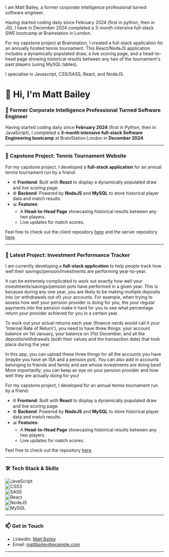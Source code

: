 I am Matt Bailey, a former corporate intelligence professional turned software engineer.

Having started coding daily since February 2024 (first in python, then in JS), I have in December 2024 completed a 3-month intensive full-stack SWE bootcamp at Brainstation in London. 

For my capstone project at Brainstation, I created a full-stack application for an annually hosted tennis tournament. This React/NodeJS application includes a dynamically populated draw, a live scoring page, and a head-to-head page showing historical results between any two of the tournament's past players (using MySQL tables).

I specialise in Javascript, CSS/SASS, React, and NodeJS.

# 👋 Hi, I'm Matt Bailey

### 🧩 Former Corporate Intelligence Professional Turned Software Engineer  

Having started coding daily since **February 2024** (first in Python, then in JavaScript), I completed a **3-month intensive full-stack Software Engineering bootcamp** at BrainStation London in **December 2024**.

---

### 🎾 Capstone Project: **Tennis Tournament Website**

For my capstone project, I developed a **full-stack application** for an annual tennis tournament run by a friend:

- 🌐 **Frontend**: Built with **React** to display a dynamically populated draw and live scoring page.  
- ⚙️ **Backend**: Powered by **NodeJS** and **MySQL** to store historical player data and match results.  
- 📊 **Features**:
  - A **Head-to-Head Page** showcasing historical results between any two players.  
  - Live updates for match scores.  

Feel free to check out the client repository [here](https://github.com/baileyma/matt-bailey-capstone) and the server repository [here](https://github.com/baileyma/matt-bailey-capstone-backend). 

---

### 🎾 Latest Project: **Investment Performance Tracker**

I am currently developing a **full-stack application** to help people track how well their savings/pension/investments are performing year-to-year.

It can be extremely complicated to work out exactly how well your investments/savings/pension pots have performed in a given year. This is because during any one year, you are likely to be making multiple deposits into (or withdrawals out of) your accounts. For example, when trying to assess how well your pension provider is doing for you, the your regular payments into the pension make it hard for you to see what percentage return your provider achieved for you in a certain year. 

To work out your actual returns each year (finance nerds would call it your 'Internal Rate of Return'), you need to have three things: your account balance on 1st January, your balance on 31st December, and all the deposits/withdrawals (both their values and the transaction date) that took place during the year. 

In this app, you can upload these three things for all the accounts you have (maybe you have an ISA and a pension pot). You can also add in accounts belonging to friends and family and see whose investments are doing best! More importantly, you can keep an eye on your pension provider and how well they are actually doing for you! 

For my capstone project, I developed  for an annual tennis tournament run by a friend:

- 🌐 **Frontend**: Built with **React** to display a dynamically populated draw and live scoring page.  
- ⚙️ **Backend**: Powered by **NodeJS** and **MySQL** to store historical player data and match results.  
- 📊 **Features**:
  - A **Head-to-Head Page** showcasing historical results between any two players.  
  - Live updates for match scores.  

Feel free to check out the repository [here](https://github.com/baileyma/investment-tracker). 

---

### 🛠️ Tech Stack & Skills

![JavaScript](https://img.shields.io/badge/-JavaScript-222?style=flat&logo=javascript)  
![CSS3](https://img.shields.io/badge/-CSS3-1572B6?style=flat&logo=css3)  
![SASS](https://img.shields.io/badge/-SASS-CC6699?style=flat&logo=sass)  
![React](https://img.shields.io/badge/-React-61DAFB?style=flat&logo=react)  
![NodeJS](https://img.shields.io/badge/-Node.js-339933?style=flat&logo=node.js)  
![MySQL](https://img.shields.io/badge/-MySQL-4479A1?style=flat&logo=mysql)  

---

### 📫 Get in Touch  

- LinkedIn: [Matt Bailey](#)  
- Email: [mattbailey@example.com](mailto:mattbailey@example.com)  

---



